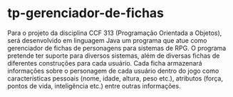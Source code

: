 # tp-gerenciador-de-fichas
Para o projeto da disciplina CCF 313 (Programação Orientada a Objetos), será desenvolvido em linguagem Java um programa que atue como gerenciador de fichas de personagens para sistemas de RPG. O programa pretende ter suporte para diversos sistemas, além de diversas fichas de diferentes construções para cada usuário. Cada ficha armazenará informações sobre o personagem de cada usuário dentro do jogo como características pessoais (nome, idade, altura, peso etc.), atributos (força, pontos de vida, inteligência etc.) entre outras informações.